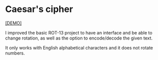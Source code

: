 # Caesar's cipher

[[DEMO]](https://codepen.io/d-o-t/pen/PoKJgxN)

I improved the basic ROT-13 project to have an interface and be able to change rotation, as well as the option to encode/decode the given text.

It only works with English alphabetical characters and it does not rotate numbers.
